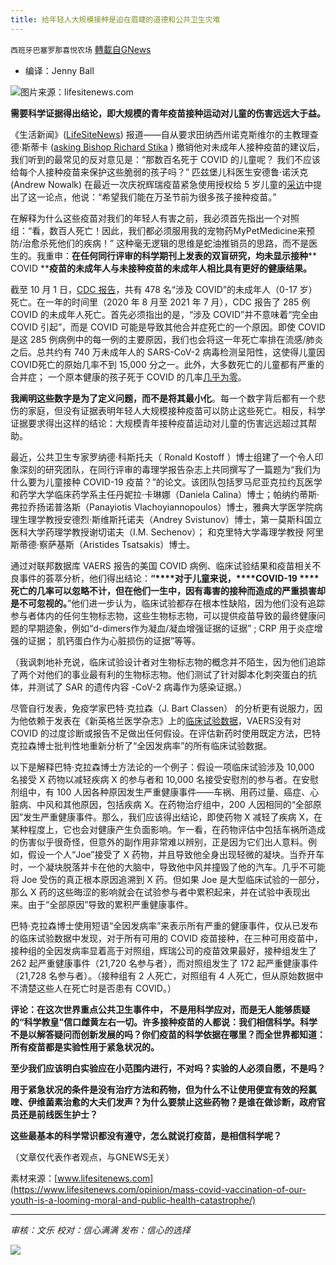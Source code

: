 ```yaml
---
title: 给年轻人大规模接种是迫在眉睫的道德和公共卫生灾难
---
```

`西班牙巴塞罗那喜悦农场` [轉載自GNews](https://gnews.org/zh-hans/1591104/)

- 编译：Jenny Ball


![](https://assets.gnews.org/wp-content/uploads/2021/10/Child_vaccine-810x500-810x500-1.jpeg)图片来源：lifesitenews.com

**需要科学证据得出结论，即大规模的青年疫苗接种运动对儿童的伤害远远大于益。**

《生活新闻》([LifeSiteNews](https://www.lifesitenews.com/)) 报道——自从要求田纳西州诺克斯维尔的主教理查德·斯蒂卡 ([asking Bishop Richard Stika](https://www.lifesitenews.com/opinion/dozens-of-catholics-ask-bishop-to-revoke-vaccination-recommendation-for-minors/) ) 撤销他对未成年人接种疫苗的建议后，我们听到的最常见的反对意见是：“那数百名死于 COVID 的儿童呢？ 我们不应该给每个人接种疫苗来保护这些脆弱的孩子吗？” 匹兹堡儿科医生安德鲁·诺沃克 (Andrew Nowalk) 在最近一次庆祝辉瑞疫苗紧急使用授权给 5 岁儿童的[采访](https://triblive.com/local/regional/pittsburgh-pediatrician-hopes-a-lot-of-kids-vaccinated-by-halloween/)中提出了这一论点，他说：“希望我们能在万圣节前为很多孩子接种疫苗。”

在解释为什么这些疫苗对我们的年轻人有害之前，我必须首先指出一个对照组：“看，数百人死亡！因此，我们都必须服用我的宠物药MyPetMedicine来预防/治愈杀死他们的疾病！” 这种毫无逻辑的思维是蛇油推销员的思路，而不是医生的。我重申：**在任何同行评审的科学期刊上发表的双盲研究，均未显示接种**** COVID ****疫苗的未成年人与未接种疫苗的未成年人相比具有更好的健康结果。**

截至 10 月 1 日，[CDC 报告](https://www.cdc.gov/nchs/nvss/vsrr/covid_weekly/index.htm#SexAndAge)，共有 478 名“涉及 COVID”的未成年人（0-17 岁）死亡。在一年的时间里（2020 年 8 月至 2021 年 7 月），CDC 报告了 285 例 COVID 的未成年人死亡。首先必须指出的是，“涉及 COVID”并不意味着“完全由 COVID 引起”，而是 COVID 可能是导致其他合并症死亡的一个原因。即使 COVID 是这 285 例病例中的每一例的主要原因，我们也会将这一年死亡率排在流感/肺炎之后。总共约有 740 万未成年人的 SARS-CoV-2 病毒检测呈阳性，这使得儿童因 COVID死亡的原始几率不到 15,000 分之一。此外，大多数死亡的儿童都有严重的合并症； 一个原本健康的孩子死于 COVID 的几率[几乎为零](https://www.wsj.com/articles/cdc-covid-19-coronavirus-vaccine-side-effects-hospitalization-kids-11626706868)。

**我阐明这些数字是为了定义问题，而不是将其最小化**。每一个数字背后都有一个悲伤的家庭，但没有证据表明年轻人大规模接种疫苗可以防止这些死亡。相反，科学证据要求得出这样的结论：大规模青年接种疫苗运动对儿童的伤害远远超过其帮助。

最近，公共卫生专家罗纳德·科斯托夫（ Ronald Kostoff ）博士组建了一个令人印象深刻的研究团队，在同行评审的毒理学报告杂志上共同撰写了一篇题为“我们为什么要为儿童接种 COVID-19 疫苗？”的论文。该团队包括罗马尼亚克拉约瓦医学和药学大学临床药学系主任丹妮拉·卡琳娜（Daniela Calina）博士；帕纳约蒂斯·弗拉乔扬诺普洛斯（Panayiotis Vlachoyiannopoulos）博士，雅典大学医学院病理生理学教授安德烈·斯维斯托诺夫（Andrey Svistunov）博士，第一莫斯科国立医科大学药理学教授谢切诺夫（I.M. Sechenov）； 和克里特大学毒理学教授 阿里斯蒂德·察萨基斯（Aristides Tsatsakis）博士。

通过对联邦数据库 VAERS 报告的美国 COVID 病例、临床试验结果和疫苗相关不良事件的荟萃分析，他们得出结论：**“****对于儿童来说，****COVID-19 ****死亡的几率可以忽略不计，但在他们一生中，因有毒害的接种而造成的严重损害却是不可忽视的。**”他们进一步认为，临床试验都存在根本性缺陷，因为他们没有追踪参与者体内的任何生物标志物，这些生物标志物，可以提供疫苗导致的最终健康问题的早期迹象，例如“d-dimers作为凝血/凝血增强证据的证据” ; CRP 用于炎症增强的证据； 肌钙蛋白作为心脏损伤的证据”等等。

（我讽刺地补充说，临床试验设计者对生物标志物的概念并不陌生，因为他们追踪了两个对他们的事业最有利的生物标志物。他们测试了针对脚本化刺突蛋白的抗体，并测试了 SAR 的遗传内容 -CoV-2 病毒作为感染证据。）

尽管自行发表，免疫学家巴特·克拉森（J. Bart Classen） 的分析更有说服力，因为他依赖于发表在《新英格兰医学杂志》上的[临床试验数据](https://www.scivisionpub.com/pdfs/us-covid19-vaccines-proven-to-cause-more-harm-than-good-based-on-pivotal-clinical-trial-data-analyzed-using-the-proper-scientific--1811.pdf)，VAERS没有对 COVID 的过度诊断或报告不足做出任何假设。在评估新药时使用既定方法，巴特克拉森博士批判性地重新分析了“全因发病率”的所有临床试验数据。

以下是解释巴特·克拉森博士方法论的一个例子：假设一项临床试验涉及 10,000 名接受 X 药物以减轻疾病 X 的参与者和 10,000 名接受安慰剂的参与者。在安慰剂组中，有 100 人因各种原因发生严重健康事件——车祸、用药过量、癌症、心脏病、中风和其他原因，包括疾病 X。在药物治疗组中，200 人因相同的“全部原因”发生严重健康事件。那么，我们应该得出结论，即使药物 X 减轻了疾病 X，在某种程度上，它也会对健康产生负面影响。乍一看，在药物评估中包括车祸所造成的伤害似乎很奇怪，但意外的副作用非常难以辨别，正是因为它们出人意料。例如，假设一个人“Joe”接受了 X 药物，并且导致他全身出现轻微的凝块。当乔开车时，一个凝块脱落并卡在他的大脑中，导致他中风并撞毁了他的汽车。几乎不可能将 Joe 受伤的真正根本原因追溯到 X 药。但如果 Joe 是大型临床试验的一部分，那么 X 药的这些晦涩的影响就会在试验参与者中累积起来，并在试验中表现出来。由于“全部原因”导致的累积严重健康事件。

巴特·克拉森博士使用短语“全因发病率”来表示所有严重的健康事件，仅从已发布的临床试验数据中发现，对于所有可用的 COVID 疫苗接种，在三种可用疫苗中，接种组的全因发病率显着高于对照组，辉瑞公司的疫苗效果最好，接种组发生了 262 起严重健康事件（21,720 名参与者），而对照组发生了 172 起严重健康事件（21,728 名参与者）。（接种组有 2 人死亡，对照组有 4 人死亡，但从原始数据中不清楚这些人在死亡时是否患有 COVID。）

**评论：在这次世界重点公共卫生事件中， 不是用科学应对，而是无人能够质疑的“科学教皇”信口雌黄左右一切。许多接种疫苗的人都说：我们相信科学。科学不是以解答疑问而创新发展的吗？你们疫苗的科学依据在哪里？而全世界都知道：所有疫苗都是实验性用于紧急状况的。**

**至少我们应该明白实验应在小范围内进行，不对吗？实验的人必须自愿，不是吗？**

**用于紧急状况的条件是没有治疗方法和药物，但为什么不让使用便宜有效的羟氯喹、伊维菌素治愈的大夫们发声？为什么要禁止这些药物？是谁在做诊断，政府官员还是前线医生护士？**

**这些最基本的科学常识都没有遵守，怎么就说打疫苗，是相信科学呢？**

（文章仅代表作者观点，与GNEWS无关）

素材来源：[www.lifesitenews.com](https://www.lifesitenews.com/opinion/mass-covid-vaccination-of-our-youth-is-a-looming-moral-and-public-health-catastrophe/)

* * *

*审核：文乐
校对：信心满满
发布：信心的选择*

![](https://assets.gnews.org/wp-content/uploads/2021/10/GNEWS_CH.-1-1.jpeg)
